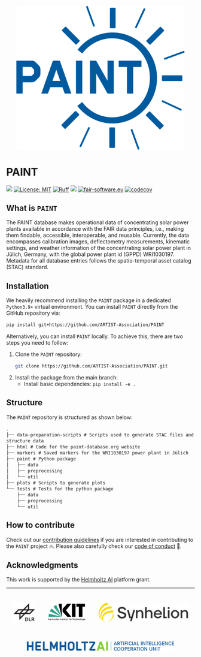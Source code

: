 <p align="center">
<img src="logo.svg" alt="logo" width="450"/>
</p>

# PAINT

[![](https://img.shields.io/badge/Python-3.9+-blue.svg)](https://www.python.org/downloads/)
[![License: MIT](https://img.shields.io/badge/License-MIT-yellow.svg)](https://opensource.org/licenses/MIT)
[![Ruff](https://img.shields.io/endpoint?url=https://raw.githubusercontent.com/astral-sh/ruff/main/assets/badge/v2.json)](https://github.com/astral-sh/ruff)
[![](https://img.shields.io/badge/Contact-artist%40lists.kit.edu-blue?label=Contact)](artist@lists.kit.edu)
[![fair-software.eu](https://img.shields.io/badge/fair--software.eu-%E2%97%8F%20%20%E2%97%8F%20%20%E2%97%8B%20%20%E2%97%8F%20%20%E2%97%8B-orange)](https://fair-software.eu)
[![codecov](https://codecov.io/gh/ARTIST-Association/PAINT/graph/badge.svg?token=B2pjCVgOhc)](https://codecov.io/gh/ARTIST-Association/PAINT)

## What is ``PAINT``

The PAINT database makes operational data of concentrating solar power plants available in accordance with the FAIR data
principles, i.e., making them findable, accessible, interoperable, and reusable. Currently, the data encompasses
calibration images, deflectometry measurements, kinematic settings, and weather information of the concentrating solar
power plant in Jülich, Germany, with the global power plant id (GPPD) WRI1030197. Metadata for all database entries
follows the spatio-temporal asset catalog (STAC) standard.

## Installation
We heavily recommend installing the `PAINT` package in a dedicated `Python3.9+` virtual environment. You can
install ``PAINT`` directly from the GitHub repository via:
```bash
pip install git+https://github.com/ARTIST-Association/PAINT
```
Alternatively, you can install ``PAINT`` locally. To achieve this, there are two steps you need to follow:
1. Clone the `PAINT` repository:
   ```bash
   git clone https://github.com/ARTIST-Association/PAINT.git
   ```
2. Install the package from the main branch:
   - Install basic dependencies: ``pip install -e .``

## Structure
The ``PAINT`` repository is structured as shown below:
```
.
├── data-preparation-scripts # Scripts used to generate STAC files and structure data
├── html # Code for the paint-database.org website
├── markers # Saved markers for the WRI1030197 power plant in Jülich
├── paint # Python package
│   ├── data
│   ├── preprocessing
│   └── util
├── plots # Scripts to generate plots
└── tests # Tests for the python package
    ├── data
    ├── preprocessing
    └── util
```

## How to contribute
Check out our [contribution guidelines](CONTRIBUTING.md) if you are interested in contributing to the `PAINT` project :fire:.
Please also carefully check our [code of conduct](CODE_OF_CONDUCT.md) :blue_heart:.

## Acknowledgments
This work is supported by the [Helmholtz AI](https://www.helmholtz.ai/) platform grant.

-----------
<div align="center">
  <a href="https://www.dlr.de/EN/Home/home_node.html"><img src="https://raw.githubusercontent.com/ARTIST-Association/ARTIST/main/logos/logo_dlr.svg" height="50px" hspace="3%" vspace="25px"></a>
  <a href="http://www.kit.edu/english/index.php"><img src="https://raw.githubusercontent.com/ARTIST-Association/ARTIST/main/logos/logo_kit.svg" height="50px" hspace="3%" vspace="25px"></a>
  <a href="https://synhelion.com/"><img src="https://raw.githubusercontent.com/ARTIST-Association/ARTIST/main/logos/logo_synhelion.svg" height="50px" hspace="3%" vspace="25px"></a>
  <a href="https://www.helmholtz.ai/"><img src="https://raw.githubusercontent.com/ARTIST-Association/ARTIST/main/logos/logo_hai.svg" height="25px" hspace="3%" vspace="25px"></a>
</div>
